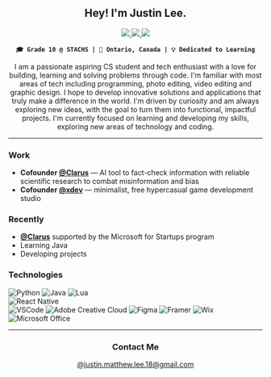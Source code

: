 <h2 align="center">
  Hey! I'm Justin Lee.
</h2>

<p align="center">
  <a href="mailto:justin.matthew.lee.18@gmail.com">
    <img src="https://img.shields.io/badge/Gmail-D14836?style=for-the-badge&logo=gmail&logoColor=white"/>
  </a>
  <a href="https://www.linkedin.com/in/justin-matthew-lee/">
    <img src="https://img.shields.io/badge/LinkedIn-0077B5?style=for-the-badge&logo=linkedin&logoColor=white"/>
  </a>
    <a href="https://x.com/jusL_98">
    <img src="https://img.shields.io/badge/X-000000?style=for-the-badge&logo=x&logoColor=white"/>
  </a>
</p>

<div align="center">
  
  **` 🎓 Grade 10 @ STACHS | 📍 Ontario, Canada | 💡 Dedicated to Learning `**

</div>

<div align="center">
  I am a passionate aspiring CS student and tech enthusiast with a love for building, learning and solving problems through code. I'm familiar with most areas of tech including programming, photo editing, video editing and graphic design. I hope to develop innovative solutions and applications that truly make a difference in the world. I'm driven by curiosity and am always exploring new ideas, with the goal to turn them into functional, impactful projects. I'm currently focused on learning and developing my skills, exploring new areas of technology and coding.
</div>

<hr/>

### Work
-  **Cofounder <a href="https://clarusapp.org/">@Clarus</a>** — AI tool to fact-check information with reliable scientific research to combat misinformation and bias
-  **Cofounder <a href="https://xdevstudio.com/">@xdev</a>** — minimalist, free hypercasual game development studio

### Recently
- **<a href="https://clarusapp.org/">@Clarus</a>** supported by the Microsoft for Startups program
- Learning Java
- Developing projects

### Technologies
![Python](https://img.shields.io/badge/Python-FFD43B?style=for-the-badge&logo=python&logoColor=blue)
![Java](https://img.shields.io/badge/java-%23ED8B00.svg?style=for-the-badge&logo=openjdk&logoColor=white)
![Lua](https://img.shields.io/badge/Lua-2C2D72?style=for-the-badge&logo=lua&logoColor=white)
<br>
![React Native](https://img.shields.io/badge/React_Native-20232A?style=for-the-badge&logo=react&logoColor=61DAFB)
<br>
![VSCode](https://img.shields.io/badge/VSCode-0078D4?style=for-the-badge&logo=visual%20studio%20code&logoColor=white)
![Adobe Creative Cloud](https://img.shields.io/badge/Adobe%20Creative%20Cloud-DA1F26?style=for-the-badge&logo=Adobe%20Creative%20Cloud&logoColor=white)
![Figma](https://img.shields.io/badge/Figma-F24E1E?style=for-the-badge&logo=figma&logoColor=white)
![Framer](https://img.shields.io/badge/Framer-black?style=for-the-badge&logo=framer&logoColor=blue)
![Wix](https://img.shields.io/badge/Wix-000?style=for-the-badge&logo=wix&logoColor=white)
![Microsoft Office](https://img.shields.io/badge/Microsoft_Office-D83B01?style=for-the-badge&logo=microsoft-office&logoColor=white)

<hr/>

<h3 align="center">
  Contact Me
</h2> 
<p align="center">
  <a href="mailto:justin.matthew.lee.18@gmail.com">
    @justin.matthew.lee.18@gmail.com
  </a>
</p>
